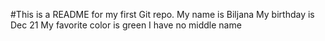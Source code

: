 #This is a README for my first Git repo.
My name is Biljana 
My birthday is Dec 21
My favorite color is green
I have no middle name